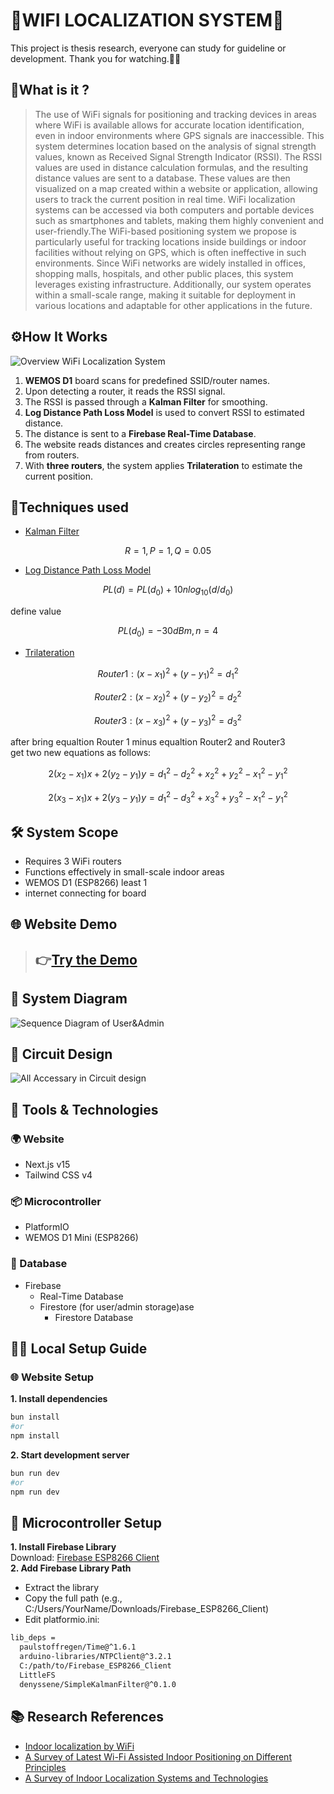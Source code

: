 # 📡WIFI LOCALIZATION SYSTEM📡

<p>This project is thesis research, everyone can study for guideline or development. Thank you for watching.🙏🙏</p>

## 📍What is it ?

> The use of WiFi signals for positioning and tracking devices in areas where WiFi is available allows for accurate location identification, even in indoor environments where GPS signals are inaccessible. This system determines location based on the analysis of signal strength values, known as Received Signal Strength Indicator (RSSI). The RSSI values are used in distance calculation formulas, and the resulting distance values are sent to a database. These values are then visualized on a map created within a website or application, allowing users to track the current position in real time. WiFi localization systems can be accessed via both computers and portable devices such as smartphones and tablets, making them highly convenient and user-friendly.The WiFi-based positioning system we propose is particularly useful for tracking locations inside buildings or indoor facilities without relying on GPS, which is often ineffective in such environments. Since WiFi networks are widely installed in offices, shopping malls, hospitals, and other public places, this system leverages existing infrastructure. Additionally, our system operates within a small-scale range, making it suitable for deployment in various locations and adaptable for other applications in the future.

## ⚙️How It Works

![Overview WiFi Localization System](/images/infographic.png "Infographic")
1. **WEMOS D1** board scans for predefined SSID/router names.
2. Upon detecting a router, it reads the RSSI signal.
3. The RSSI is passed through a **Kalman Filter** for smoothing.
4. **Log Distance Path Loss Model** is used to convert RSSI to estimated distance.
5. The distance is sent to a **Firebase Real-Time Database**.
6. The website reads distances and creates circles representing range from routers.
7. With **three routers**, the system applies **Trilateration** to estimate the current position.

## 🧪Techniques used

- [Kalman Filter](https://www.kalmanfilter.net/default.aspx "Equaltion of filter")

```math
  R = 1, P = 1, Q = 0.05
```

- [Log Distance Path Loss Model](https://www.idc-online.com/technical_references/pdfs/electronic_engineering/Log_Distance_Path_Loss_or_Log_Normal_Shadowing_Model.pdf "Equaltion of find distance")

```math
  PL(d) = PL(d_0) + 10n log_{10}(d/d_0)
```

define value

```math
PL(d_0) = -30 dBm,n = 4
```

- [Trilateration](https://www.researchgate.net/publication/331555599_Trilateration_Technique_for_WiFi-Based_Indoor_Localization "Equaltion of find postion by 3 routers")

```math
 Router 1 : (x-x_{1})^2+(y-y_{1})^2 = d_{1}^2
```

```math
 Router 2 :  (x-x_{2})^2+(y-y_{2})^2 = d_{2}^2
```

```math
 Router 3 :  (x-x_{3})^2+(y-y_{3})^2 = d_{3}^2
```

after bring equaltion Router 1 minus equaltion Router2 and Router3<br>
get two new equations as follows:

```math
2(x_2-x_1 )x+2(y_2-y_1 )y=d_1^2-d_2^2+x_2^2+y_2^2-x_1^2-y_1^2
```

```math
2(x_3-x_1 )x+2(y_3-y_1 )y=d_1^2-d_3^2+x_3^2+y_3^2-x_1^2-y_1^2
```

## 🛠 System Scope
- Requires 3 WiFi routers
- Functions effectively in small-scale indoor areas
- WEMOS D1 (ESP8266) least 1
- internet connecting for board

## ​🌐 Website Demo
> ## 👉[Try the Demo](https://wi-fi-localization-thesis.vercel.app/ "WiFi Localization System")

## 🔄 System Diagram

![Sequence Diagram of User&Admin](/images/sequence-diagram.png "Sequence diagram")

## 🔌 Circuit Design

![All Accessary in Circuit design](/images/circuit-design.png "Circuit design")

## 🧰 Tools & Technologies
### 🌍 Website
+ Next.js v15
+ Tailwind CSS v4

### 📦 Microcontroller
+ PlatformIO
+ WEMOS D1 Mini (ESP8266)

### 💾 Database
+ Firebase
    + Real-Time Database
    + Firestore (for user/admin storage)ase
        - Firestore Database

## 🧑‍💻 Local Setup Guide
### 🌐 Website Setup
<b>1. Install dependencies</b>

```bash
bun install
#or
npm install
```
<b>2. Start development server</b>

```bash
bun run dev
#or
npm run dev
```

## 📡 Microcontroller Setup
<b>1. Install Firebase Library</b><br>
Download: [Firebase ESP8266 Client](https://github.com/mobizt/Firebase-ESP8266)
<br><b>2. Add Firebase Library Path</b><br>
- Extract the library
- Copy the full path (e.g., C:/Users/YourName/Downloads/Firebase_ESP8266_Client)
- Edit platformio.ini:

```bash
lib_deps =
  paulstoffregen/Time@^1.6.1
  arduino-libraries/NTPClient@^3.2.1
  C:/path/to/Firebase_ESP8266_Client
  LittleFS
  denyssene/SimpleKalmanFilter@^0.1.0
```

## 📚 Research References

- [Indoor localization by WiFi](https://www.researchgate.net/publication/252053646_Indoor_localization_by_WiFi)
- [A Survey of Latest Wi-Fi Assisted Indoor Positioning on Different Principles](https://www.mdpi.com/1424-8220/23/18/7961)
- [A Survey of Indoor Localization Systems and Technologies](https://ieeexplore.ieee.org/document/8692423)

